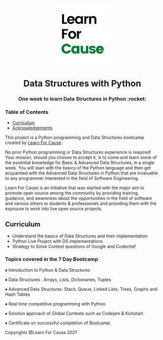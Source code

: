 <p align="center">
  <img src="assets/pp.jpg" width="200" alt="Learn For Cause Logo" />
</p>

<h1 align="center">
Data Structures with Python</h1>
<h3 align="center">
  One week to learn Data Structures in Python :rocket:
</h3>


### Table of Contents

- [Curriculum](#curriculum)
- [Acknowledgements](#acknowledgements)

This project is a Python programming and Data Structures bootcamp created by [Learn For Cause](https://www.learnforcause.com).

No prior Python programming or Data Structures experience is required! Your mission, should you choose to accept it, is to come and learn some of the essential knowledge for Basic & Advanced Data Structures, in a single week. You will start with the basics of the Python language and then get acquainted with the Advanced Data Structures in Python that are invaluable to any programmer interested in the field of Software Engineering.

Learn For Cause is an initiative that was started with the major aim to promote open source among the community by providing training, guidance, and awareness about the opportunities in the field of software and various others to students & professionals and providing them with the exposure to work into live open source projects.

## Curriculum

- Understand the basics of Data Structures and their implementation
- Python Live Project with DS implementations
- Strategy to Solve Contest questions of Google and Codechef

### Topics covered in the 7 Day Bootcamp

♦️ Introduction to Python & Data Structures

♦️ Data Structures : Arrays, Lists, Dictionaries, Tuples

♦️ Advanced Data Structures: Stack, Queue, Linked Lists, Trees, Graphs and Hash Tables

♦️ Real time competitive programming with Python

♦️ Solution approach of Global Contests such as Codejam & Kickstart. 

♦️ Certificate on successful completion of Bootcamp.


Copyrights @Learn For Cause 2021
